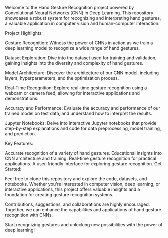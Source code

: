 Welcome to the Hand Gesture Recognition project powered by Convolutional Neural Networks (CNN) in Deep Learning. This repository showcases a robust system for recognizing and interpreting hand gestures, a valuable application in computer vision and human-computer interaction.

Project Highlights:

Gesture Recognition: Witness the power of CNNs in action as we train a deep learning model to recognize a wide range of hand gestures.

Dataset Exploration: Dive into the dataset used for training and validation, gaining insights into the diversity and complexity of hand gestures.

Model Architecture: Discover the architecture of our CNN model, including layers, hyperparameters, and the optimization process.

Real-Time Recognition: Explore real-time gesture recognition using a webcam or camera feed, allowing for interactive applications and demonstrations.

Accuracy and Performance: Evaluate the accuracy and performance of our trained model on test data, and understand how to interpret the results.

Jupyter Notebooks: Delve into interactive Jupyter notebooks that provide step-by-step explanations and code for data preprocessing, model training, and prediction.

Key Features:

Accurate recognition of a variety of hand gestures.
Educational insights into CNN architecture and training.
Real-time gesture recognition for practical applications.
A user-friendly interface for exploring gesture recognition.
Get Started:

Feel free to clone this repository and explore the code, datasets, and notebooks. Whether you're interested in computer vision, deep learning, or interactive applications, this project offers valuable insights and a foundation for creating gesture recognition systems.

Contributions, suggestions, and collaborations are highly encouraged. Together, we can enhance the capabilities and applications of hand gesture recognition with CNNs.

Start recognizing gestures and unlocking new possibilities with the power of deep learning!

